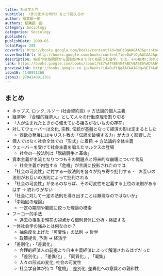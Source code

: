 ```yaml
---
title: 社会学入門
subtitle: 〈多元化する時代〉をどう捉えるか
author: 稲葉振一郎
authors: 稲葉振一郎
category: Sociology
categories: Sociology
publisher: 
publishDate: 2009-06
totalPage: 285
coverUrl: http://books.google.com/books/content?id=OuFtQgAACAAJ&printsec=frontcover&img=1&zoom=1&source=gbs_api
coverSmallUrl: http://books.google.com/books/content?id=OuFtQgAACAAJ&printsec=frontcover&img=1&zoom=5&source=gbs_api
description: 格差や家族問題から国際紛争まで何でも扱う社会学。では、その根本に流れる問題意識とはどのようなものか?「無意識」の発見に象徴される、近代の理性的人間観の崩壊を踏まえ、人々が無自覚にもつ価値観と、社会形成とを関連づけて捉える視点だ。以上の見立ての下、デュルケムやウェーバーらを考察するとともに、他の諸学問との比較を通して、社会学の輪郭を描き出す。パーソンズ以降、社会学の中心理論の不在が続く現状を捉え直し、ダイナミックに変容する現代社会を分析する上での、社会学の新たな可能性をも探る。
link: https://books.google.com/books/about/%E7%A4%BE%E4%BC%9A%E5%AD%A6%E5%85%A5%E9%96%80.html?hl=&id=OuFtQgAACAAJ
previewLink: http://books.google.co.jp/books?id=OuFtQgAACAAJ&dq=%E7%A4%BE%E4%BC%9A%E5%AD%A6%E5%85%A5%E9%96%80%E3%80%80%EF%BC%9C%E5%A4%9A%E5%85%83%E5%8C%96%E3%81%99%E3%82%8B%E6%99%82%E4%BB%A3%EF%BC%9E%E3%82%92%E3%81%A9%E3%81%86%E6%8D%89%E3%81%88%E3%82%8B%E3%81%8B&hl=&as_pt=BOOKS&cd=1&source=gbs_api
isbn10: 4140911360
isbn13: 9784140911365
---
```

## まとめ
- ホッブズ, ロック, ルソー (社会契約説) -> 方法論的個人主義
-  経済学: 『合理的経済人』として人々の行動原理を割り切る
- 「人が生まれたときから備えている揺るがないものの存在」
- 対してウェーバーは文化, 宗教, 伝統が基盤となって経済の形は定まるとした
	- 西欧の発展にはキリスト教の「伝統を破壊する力」が大きく影響した
- 個人ではなく社会全体での「形式」に着目 -> 方法論的全体主義
- ウェーバーを受けて社会主義を唱えたマルクスの登場
	- 社会の一般法則は「階級闘争と革命」
- 資本主義が主流となりつつもその問題点と将来的な崩壊について言及
	- 社会主義が内包する「危機」が言説に投影されたのでは
- 「社会の可変性」に対する一般法則を各々が持ち寄り批判する
	-　お互いの法則がお互いの法則によって批判される
- 「社会の可変性」があるのならば、その可変性を定義する上位の法則があるはず -> 終わりがない
- 「社会に対して一定の法則を導き出すことは無理なのではないか」
- 「中範囲の理論」
	- 一定の期間や範囲に絞った理論の模索
- フーコー的手法
	- 過去の事象を現在の視点から個別具体に分析・検証する
- 一体社会学の強みとは何なのか？
	- 抽象度を上げた「可変性」の法則 -> 哲学
	- 政策提言, 予測 -> 経済学
- 「差別化」・「差異化」
	- 合理的経済人の前提より自由主義経済によって解消されるはずだった
	- 「差別化」,  「差異化」, 「同質化」, 「凝集」
	- 人々の形式の変化, 社会の可変性
	- 社会学自体が持つ「危機」, 差別化, 差異化への意識との親和性